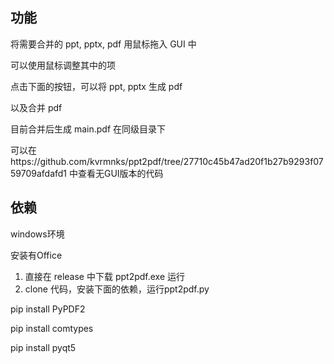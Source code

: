 ## 功能

将需要合并的 ppt, pptx, pdf 用鼠标拖入 GUI 中

可以使用鼠标调整其中的项

点击下面的按钮，可以将 ppt, pptx 生成 pdf

以及合并 pdf

目前合并后生成 main.pdf 在同级目录下



可以在https://github.com/kvrmnks/ppt2pdf/tree/27710c45b47ad20f1b27b9293f0759709afdafd1 中查看无GUI版本的代码

## 依赖

windows环境

安装有Office

1. 直接在 release 中下载 ppt2pdf.exe 运行
2. clone 代码，安装下面的依赖，运行ppt2pdf.py

pip install PyPDF2

pip install comtypes

pip install pyqt5

